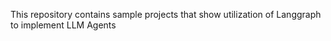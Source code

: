 This repository contains sample projects that show utilization of Langgraph to implement LLM Agents 
